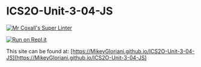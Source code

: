 # ICS2O-Unit-3-04-JS 

[![Mr Coxall's Super Linter](https://github.com/MikeyGloriani/ICS2O-Unit-3-04-JS/workflows/Mr%20Coxall's%20Super%20Linter/badge.svg)](https://github.com/MikeyGloriani/ICS2O-Unit-3-04-JS/actions/)

[![Run on Repl.it](https://repl.it/badge/github/MikeyGloriani/ICS2O-Unit-3-04-JS)](https://repl.it/github/MikeyGloriani/ICS2O-Unit-3-04-JS)

This site can be found at: [https://MikeyGloriani.github.io/ICS2O-Unit-3-04-JS](https://MikeyGloriani.github.io/ICS2O-Unit-3-04-JS)

